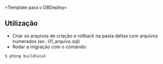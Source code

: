 =Template para o DBDeploy=

Utilização
----------

- Criar os arquivos de criação e rollback na pasta deltas com arquivos numerados (ex.: 01_arquivo.sql)
- Rodar a migração com o comando:
```
$ phing buildlocal
```
